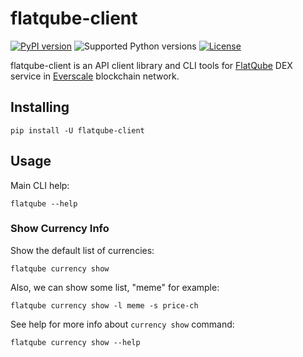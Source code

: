 # flatqube-client

[![PyPI version](https://img.shields.io/pypi/v/flatqube-client.svg)](https://pypi.python.org/pypi/flatqube-client)
![Supported Python versions](https://img.shields.io/pypi/pyversions/flatqube-client.svg)
[![License](https://img.shields.io/badge/License-BSD%203--Clause-blue.svg)](https://opensource.org/licenses/BSD-3-Clause)

flatqube-client is an API client library and CLI tools for [FlatQube](https://app.flatqube.io) DEX service in [Everscale](https://everscale.network) blockchain network.

## Installing

```
pip install -U flatqube-client
```

## Usage

Main CLI help:

```
flatqube --help
```

### Show Currency Info

Show the default list of currencies:

```
flatqube currency show
```

Also, we can show some list, "meme" for example:

```
flatqube currency show -l meme -s price-ch
```

See help for more info about `currency show` command:

```
flatqube currency show --help
```

